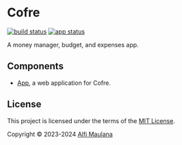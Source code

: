 # Cofre

[![build status](https://img.shields.io/github/actions/workflow/status/threeal/cofre/build.yml?branch=main)](https://github.com/threeal/cofre/actions/workflows/build.yml)
[![app status](https://img.shields.io/website?label=app&url=https%3A%2F%2Fthreeal.github.io%2Fcofre)](https://threeal.github.io/cofre)

A money manager, budget, and expenses app.

## Components

- [App](./app), a web application for Cofre.

## License

This project is licensed under the terms of the [MIT License](./LICENSE).

Copyright © 2023-2024 [Alfi Maulana](https://github.com/threeal)
